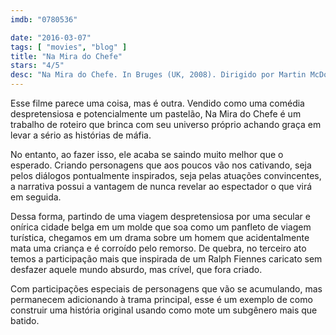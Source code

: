 ```yaml
---
imdb: "0780536"

date: "2016-03-07"
tags: [ "movies", "blog" ]
title: "Na Mira do Chefe"
stars: "4/5"
desc: "Na Mira do Chefe. In Bruges (UK, 2008). Dirigido por Martin McDonagh. Escrito por Martin McDonagh. Com Elizabeth Berrington, Rudy Blomme, Olivier Bonjour, Mark Donovan, Ann Elsley, Colin Farrell, Jean-Marc Favorin, Ralph Fiennes, Brendan Gleeson."
---
```

Esse filme parece uma coisa, mas é outra. Vendido como uma comédia despretensiosa e potencialmente um pastelão, Na Mira do Chefe é um trabalho de roteiro que brinca com seu universo próprio achando graça em levar a sério as histórias de máfia.

No entanto, ao fazer isso, ele acaba se saindo muito melhor que o esperado. Criando personagens que aos poucos vão nos cativando, seja pelos diálogos pontualmente inspirados, seja pelas atuações convincentes, a narrativa possui a vantagem de nunca revelar ao espectador o que virá em seguida.

Dessa forma, partindo de uma viagem despretensiosa por uma secular e onírica cidade belga em um molde que soa como um panfleto de viagem turística, chegamos em um drama sobre um homem que acidentalmente mata uma criança e é corroído pelo remorso. De quebra, no terceiro ato temos a participação mais que inspirada de um Ralph Fiennes caricato sem desfazer aquele mundo absurdo, mas crível, que fora criado.

Com participações especiais de personagens que vão se acumulando, mas permanecem adicionando à trama principal, esse é um exemplo de como construir uma história original usando como mote um subgênero mais que batido.
